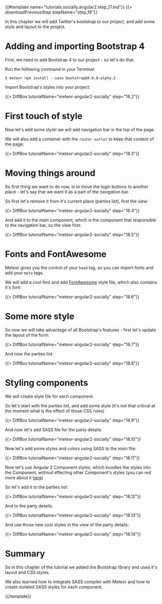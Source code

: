 {{#template name="tutorials.socially.angular2.step_17.md"}}
{{> downloadPreviousStep stepName="step_16"}}

In this chapter we will add Twitter's bootstrap to our project, and add some style and layout to the project.

# Adding and importing Bootstrap 4

First, we need to add Bootstrap 4 to our project - so let's do that.

Run the following command in your Terminal:

    $ meteor npm install --save bootstrap@4.0.0-alpha.3

 Import Bootstrap's styles into your project:

{{> DiffBox tutorialName="meteor-angular2-socially" step="18.2"}}

# First touch of style

Now let's add some style! we will add navigation bar in the top of the page.

We will also add a container with the `router-outlet` to keep that content of the page:

{{> DiffBox tutorialName="meteor-angular2-socially" step="18.3"}}

# Moving things around

So first thing we want to do now, is to move the login buttons to another place - let's say that we want it as a part of the navigation bar.

So first let's remove it from it's current place (parties list), first the view:

{{> DiffBox tutorialName="meteor-angular2-socially" step="18.4"}}

And add it to the main component, which is the component that responsible to the navigation bar, so the view first:

{{> DiffBox tutorialName="meteor-angular2-socially" step="18.5"}}

# Fonts and FontAwesome

Meteor gives you the control of your `head` tag, so you can import fonts and add your `meta` tags.

We will add a cool font and add [FontAwesome](https://fortawesome.github.io/Font-Awesome/) style file, which also contains it's font:

{{> DiffBox tutorialName="meteor-angular2-socially" step="18.6"}}

# Some more style

So now we will take advantage of all Bootstrap's features - first let's update the layout of the form:

{{> DiffBox tutorialName="meteor-angular2-socially" step="18.7"}}

And now the parties list:

{{> DiffBox tutorialName="meteor-angular2-socially" step="18.8"}}

# Styling components

We will create style file for each component.

So let's start with the parties list, and add some style (it's not that critical at the moment what is the effect of those CSS rules)

{{> DiffBox tutorialName="meteor-angular2-socially" step="18.9"}}

And now let's add SASS file for the party details:

{{> DiffBox tutorialName="meteor-angular2-socially" step="18.10"}}

Now let's add some styles and colors using SASS to the main file:

{{> DiffBox tutorialName="meteor-angular2-socially" step="18.11"}}

Now let's use Angular 2 Component styles, which bundles the styles into the Component, without effecting other Component's styles (you can red more about it [here](https://angular.io/docs/ts/latest/guide/component-styles.html))

So let's add it to the parties list:

{{> DiffBox tutorialName="meteor-angular2-socially" step="18.12"}}

And to the party details:

{{> DiffBox tutorialName="meteor-angular2-socially" step="18.13"}}

And use those new cool styles in the view of the party details:

{{> DiffBox tutorialName="meteor-angular2-socially" step="18.14"}}


# Summary

So in this chapter of the tutorial we added the Bootstrap library and used it's layout and CSS styles.

We also learned how to integrate SASS compiler with Meteor and how to create isolated SASS styles for each component.

{{/template}}
